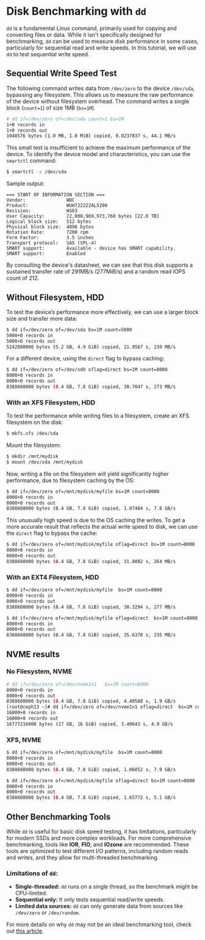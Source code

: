 # Disk Benchmarking with `dd`

`dd` is a fundamental Linux command, primarily used for copying and converting files or data. While it isn't specifically designed for benchmarking, `dd` can be used to measure disk performance in some cases, particularly for sequential read and write speeds. In this tutorial, we will use `dd` to test sequential write speed.

## Sequential Write Speed Test

The following command writes data from `/dev/zero` to the device `/dev/sda`, bypassing any filesystem. This allows us to measure the raw performance of the device without filesystem overhead. The command writes a single block (`count=1`) of size 1MB (`bs=1M`).

```bash
# dd if=/dev/zero of=/dev/sda count=1 bs=1M
1+0 records in
1+0 records out
1048576 bytes (1.0 MB, 1.0 MiB) copied, 0.0237837 s, 44.1 MB/s
```

This small test is insufficient to achieve the maximum performance of the device. To identify the device model and characteristics, you can use the `smartctl` command:

```bash
$ smartctl -x /dev/sda
```

Sample output:

```
=== START OF INFORMATION SECTION ===
Vendor:               WDC
Product:              WUH722222AL5200
Revision:             WS03
User Capacity:        22,000,969,973,760 bytes [22.0 TB]
Logical block size:   512 bytes
Physical block size:  4096 bytes
Rotation Rate:        7200 rpm
Form Factor:          3.5 inches
Transport protocol:   SAS (SPL-4)
SMART support:        Available - device has SMART capability.
SMART support:        Enabled
```

By consulting the device's datasheet, we can see that this disk supports a sustained transfer rate of 291MB/s (277MiB/s) and a random read IOPS count of 212.



## Without Filesystem, HDD

To test the device’s performance more effectively, we can use a larger block size and transfer more data:

```bash
$ dd if=/dev/zero of=/dev/sda bs=1M count=5000
5000+0 records in
5000+0 records out
5242880000 bytes (5.2 GB, 4.9 GiB) copied, 21.9567 s, 239 MB/s
```

For a different device, using the `direct` flag to bypass caching:

```bash
$ dd if=/dev/zero of=/dev/sdb oflag=direct bs=1M count=8000
8000+0 records in
8000+0 records out
8388608000 bytes (8.4 GB, 7.8 GiB) copied, 30.7047 s, 273 MB/s
```

### With an XFS Filesystem, HDD

To test the performance while writing files to a filesystem, create an XFS filesystem on the disk:

```bash
$ mkfs.xfs /dev/sda
```

Mount the filesystem:

```bash
$ mkdir /mnt/mydisk
$ mount /dev/sda /mnt/mydisk
```

Now, writing a file on the filesystem will yield significantly higher performance, due to filesystem caching by the OS:

```bash
$ dd if=/dev/zero of=/mnt/mydisk/myfile bs=1M count=8000
8000+0 records in
8000+0 records out
8388608000 bytes (8.4 GB, 7.8 GiB) copied, 1.07404 s, 7.8 GB/s
```

This unusually high speed is due to the OS caching the writes. To get a more accurate result that reflects the actual write speed to disk, we can use the `direct` flag to bypass the cache:

```bash
$ dd if=/dev/zero of=/mnt/mydisk/myfile oflag=direct bs=1M count=8000
8000+0 records in
8000+0 records out
8388608000 bytes (8.4 GB, 7.8 GiB) copied, 31.8082 s, 264 MB/s
```

### With an EXT4 Filesystem, HDD

```bash
$ dd if=/dev/zero of=/mnt/mydisk/myfile  bs=1M count=8000
8000+0 records in
8000+0 records out
8388608000 bytes (8.4 GB, 7.8 GiB) copied, 30.3294 s, 277 MB/s

$ dd if=/dev/zero of=/mnt/mydisk/myfile oflag=direct  bs=1M count=8000
8000+0 records in
8000+0 records out
8388608000 bytes (8.4 GB, 7.8 GiB) copied, 35.6378 s, 235 MB/s
```

## NVME results

### No Filesystem, NVME

```bash
# dd if=/dev/zero of=/dev/nvme1n1   bs=1M count=8000
8000+0 records in
8000+0 records out
8388608000 bytes (8.4 GB, 7.8 GiB) copied, 4.40588 s, 1.9 GB/s
[root@ceph13 ~]# dd if=/dev/zero of=/dev/nvme1n1 oflag=direct  bs=1M count=16000
16000+0 records in
16000+0 records out
16777216000 bytes (17 GB, 16 GiB) copied, 3.40643 s, 4.9 GB/s
```

### XFS, NVME

```bash
$ dd if=/dev/zero of=/mnt/mydisk/myfile  bs=1M count=8000
8000+0 records in
8000+0 records out
8388608000 bytes (8.4 GB, 7.8 GiB) copied, 1.06052 s, 7.9 GB/s

$ dd if=/dev/zero of=/mnt/mydisk/myfile oflag=direct bs=1M count=8000
8000+0 records in
8000+0 records out
8388608000 bytes (8.4 GB, 7.8 GiB) copied, 1.65772 s, 5.1 GB/s
```


## Other Benchmarking Tools

While `dd` is useful for basic disk speed testing, it has limitations, particularly for modern SSDs and more complex workloads. For more comprehensive benchmarking, tools like **IOR**, **FIO**, and **IOzone** are recommended. These tools are optimized to test different I/O patterns, including random reads and writes, and they allow for multi-threaded benchmarking.

### Limitations of `dd`:

- **Single-threaded:** `dd` runs on a single thread, so the benchmark might be CPU-limited.
- **Sequential only:** It only tests sequential read/write speeds.
- **Limited data sources:** `dd` can only generate data from sources like `/dev/zero` or `/dev/random`.

For more details on why `dd` may not be an ideal benchmarking tool, check out [this article](https://blog.cloud-mercato.com/dd-is-not-a-benchmarking-tool/).


